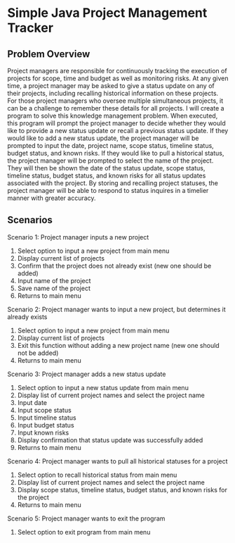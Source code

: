 # Simple Java Project Management Tracker

## Problem Overview
Project managers are responsible for continuously tracking the execution of projects for scope, time and budget as well as monitoring risks. At any given time, a project manager may be asked to give a status update on any of their projects, including recalling historical information on these projects. For those project managers who oversee multiple simultaneous projects, it can be a challenge to remember these details for all projects. I will create a program to solve this knowledge management problem. When executed, this program will prompt the project manager to decide whether they would like to provide a new status update or recall a previous status update. If they would like to add a new status update, the project manager will be prompted to input the date, project name, scope status, timeline status, budget status, and known risks. If they would like to pull a historical status, the project manager will be prompted to select the name of the project. They will then be shown the date of the status update, scope status, timeline status, budget status, and known risks for all status updates associated with the project. By storing and recalling project statuses, the project manager will be able to respond to status inquires in a timelier manner with greater accuracy.

## Scenarios

Scenario 1: Project manager inputs a new project
1.	Select option to input a new project from main menu
2.	Display current list of projects 
3.	Confirm that the project does not already exist (new one should be added)
4.	Input name of the project
5.	Save name of the project
6.	Returns to main menu

Scenario 2: Project manager wants to input a new project, but determines it already exists
1.	Select option to input a new project from main menu
2.	Display current list of projects 
3.	Exit this function without adding a new project name (new one should not be added)
4.	Returns to main menu

Scenario 3: Project manager adds a new status update
1.	Select option to input a new status update from main menu
2.	Display list of current project names and select the project name
3.	Input date
4.	Input scope status
5.	Input timeline status
6.	Input budget status
7.	Input known risks
8.	Display confirmation that status update was successfully added
9.	Returns to main menu

Scenario 4: Project manager wants to pull all historical statuses for a project
1.	Select option to recall historical status from main menu
2.	Display list of current project names and select the project name
3.	Display scope status, timeline status, budget status, and known risks for the project
4.	Returns to main menu

Scenario 5: Project manager wants to exit the program
1.	Select option to exit program from main menu
